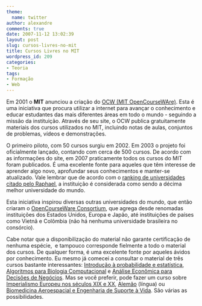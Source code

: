 ```yaml
---
theme:
  name: twitter
author: alexandre
comments: true
date: 2007-11-12 13:02:39
layout: post
slug: cursos-livres-no-mit
title: Cursos Livres no MIT
wordpress_id: 209
categories:
- Teoria
tags:
- Formação
- Web
---
```


Em 2001 o **MIT** anunciou a criação do [OCW (MIT OpenCourseWAre)](http://ocw.mit.edu). Esta é uma iniciativa que procura utilizar a internet para avançar o conhecimento e educar estudantes das mais diferentes áreas em todo o mundo - seguindo a missão da instituição. Através de seu site, o OCW publica gratuitamente materiais dos cursos utilizados no MIT, incluindo notas de aulas, conjuntos de problemas, vídeos e demonstrações.

O primeiro piloto, com 50 cursos surgiu em 2002. Em 2003 o projeto foi oficialmente lançado, contando com cerca de 500 cursos. De acordo com as informações do site, em 2007 praticamente todos os cursos do MIT foram publicados. É uma excelente fonte para aqueles que têm interesse de aprender algo novo, aprofundar seus conhecimentos e manter-se atualizado. Vale lembrar que de acordo com o [ranking de universidades citado pelo Raphael](http://log4dev.com/2007/11/10/usp-e-unicamp-entram-na-lista-das-200-melhores-universidades-do-mundo/), a instituição é considerada como sendo a décima melhor universidade do mundo.

Esta iniciativa inspirou diversas outras universidades do mundo, que então criaram o [OpenCourseWare Consortium](http://www.ocwconsortium.org), que agrega desde renomadas instituições dos Estados Unidos, Europa e Japão, até instituições de países como Vietnã e Colômbia (não há nenhuma universidade brasileira no consórcio).

Cabe notar que a disponibilização do material não garante certificação de nenhuma espécie,  e tampouco corresponde fielmente a todo o material dos cursos. De qualquer forma, é uma excelente fonte por aqueles ávidos por conhecimento. Eu mesmo já comecei a consultar o material de três cursos bastante interessantes: [Introdução à probabilidade e estatística](http://ocw.mit.edu/OcwWeb/Mathematics/18-05Spring-2005/CourseHome/index.htm), [Algoritmos para Biologia Computacional](http://ocw.mit.edu/OcwWeb/Electrical-Engineering-and-Computer-Science/6-096Spring-2005/CourseHome/index.htm) e [Análise Econômica para Decisões de Negócios](http://ocw.mit.edu/OcwWeb/Sloan-School-of-Management/15-010Fall-2004/CourseHome/index.htm). Mas se você preferir, pode fazer um curso sobre [Imperialismo Europeu nos séculos XIX e XX](http://ocw.mit.edu/OcwWeb/History/21H-443Spring-2006/CourseHome/index.htm), [Alemão](http://ocw.mit.edu/OcwWeb/Foreign-Languages-and-Literatures/21F-401Fall2003/CourseHome/index.htm) (língua) ou [Biomedicina Aeroespacial e Engenharia de Suporte à Vida](http://ocw.mit.edu/OcwWeb/Aeronautics-and-Astronautics/16-423JSpring-2006/CourseHome/index.htm). São várias as possibilidades.
